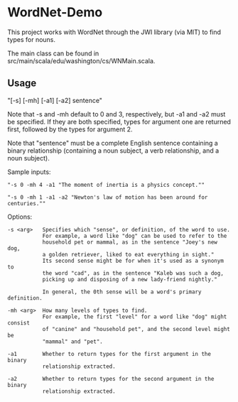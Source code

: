 # WordNet-Demo

This project works with WordNet through the JWI library (via MIT) to find types for nouns. 

The main class can be found in src/main/scala/edu/washington/cs/WNMain.scala. 


## Usage

"[-s] [-mh] [-a1] [-a2] sentence"

Note that -s and -mh default to 0 and 3, respectively, but -a1 and -a2 must be specified. If they are both specified, types for argument one are returned first, followed by the types for argument 2. 

Note that "sentence" must be a complete English sentence containing a binary relationship (containing a noun subject, a verb relationship, and a noun subject). 

Sample inputs: 

    "-s 0 -mh 4 -a1 "The moment of inertia is a physics concept.""

    "-s 0 -mh 1 -a1 -a2 "Newton's law of motion has been around for centuries."" 


Options:

    -s <arg>   Specifies which "sense", or definition, of the word to use.
               For example, a word like "dog" can be used to refer to the 
               household pet or mammal, as in the sentence "Joey's new dog,
               a golden retriever, liked to eat everything in sight." 
               Its second sense might be for when it's used as a synonym to 
               the word "cad", as in the sentence "Kaleb was such a dog, 
               picking up and disposing of a new lady-friend nightly." 

               In general, the 0th sense will be a word's primary definition.

    -mh <arg>  How many levels of types to find. 
               For example, the first "level" for a word like "dog" might consist
               of "canine" and "household pet", and the second level might be 
               "mammal" and "pet". 

    -a1        Whether to return types for the first argument in the binary 
               relationship extracted. 

    -a2        Whether to return types for the second argument in the binary
               relationship extracted.
